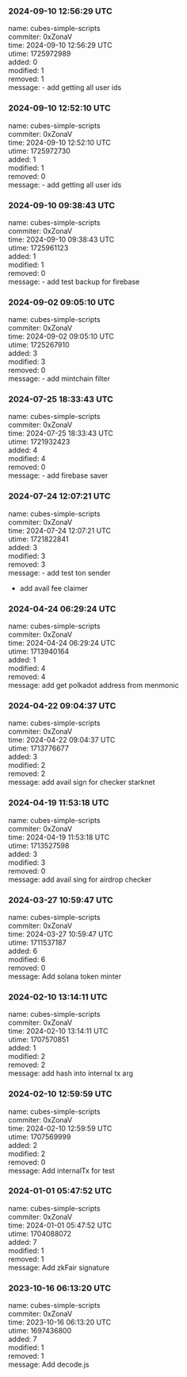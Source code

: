 ### 2024-09-10 12:56:29 UTC
name: cubes-simple-scripts  
commiter: 0xZonaV  
time: 2024-09-10 12:56:29 UTC  
utime: 1725972989  
added: 0  
modified: 1  
removed: 1  
message: - add getting all user ids

### 2024-09-10 12:52:10 UTC
name: cubes-simple-scripts  
commiter: 0xZonaV  
time: 2024-09-10 12:52:10 UTC  
utime: 1725972730  
added: 1  
modified: 1  
removed: 0  
message: - add getting all user ids

### 2024-09-10 09:38:43 UTC
name: cubes-simple-scripts  
commiter: 0xZonaV  
time: 2024-09-10 09:38:43 UTC  
utime: 1725961123  
added: 1  
modified: 1  
removed: 0  
message: - add test backup for firebase

### 2024-09-02 09:05:10 UTC
name: cubes-simple-scripts  
commiter: 0xZonaV  
time: 2024-09-02 09:05:10 UTC  
utime: 1725267910  
added: 3  
modified: 3  
removed: 0  
message: - add mintchain filter

### 2024-07-25 18:33:43 UTC
name: cubes-simple-scripts  
commiter: 0xZonaV  
time: 2024-07-25 18:33:43 UTC  
utime: 1721932423  
added: 4  
modified: 4  
removed: 0  
message: - add firebase saver

### 2024-07-24 12:07:21 UTC
name: cubes-simple-scripts  
commiter: 0xZonaV  
time: 2024-07-24 12:07:21 UTC  
utime: 1721822841  
added: 3  
modified: 3  
removed: 3  
message: - add test ton sender

- add avail fee claimer

### 2024-04-24 06:29:24 UTC
name: cubes-simple-scripts  
commiter: 0xZonaV  
time: 2024-04-24 06:29:24 UTC  
utime: 1713940164  
added: 1  
modified: 4  
removed: 4  
message: add get polkadot address from menmonic

### 2024-04-22 09:04:37 UTC
name: cubes-simple-scripts  
commiter: 0xZonaV  
time: 2024-04-22 09:04:37 UTC  
utime: 1713776677  
added: 3  
modified: 2  
removed: 2  
message: add avail sign for checker starknet

### 2024-04-19 11:53:18 UTC
name: cubes-simple-scripts  
commiter: 0xZonaV  
time: 2024-04-19 11:53:18 UTC  
utime: 1713527598  
added: 3  
modified: 3  
removed: 0  
message: add avail sing for airdrop checker

### 2024-03-27 10:59:47 UTC
name: cubes-simple-scripts  
commiter: 0xZonaV  
time: 2024-03-27 10:59:47 UTC  
utime: 1711537187  
added: 6  
modified: 6  
removed: 0  
message: Add solana token minter

### 2024-02-10 13:14:11 UTC
name: cubes-simple-scripts  
commiter: 0xZonaV  
time: 2024-02-10 13:14:11 UTC  
utime: 1707570851  
added: 1  
modified: 2  
removed: 2  
message: add hash into internal tx arg

### 2024-02-10 12:59:59 UTC
name: cubes-simple-scripts  
commiter: 0xZonaV  
time: 2024-02-10 12:59:59 UTC  
utime: 1707569999  
added: 2  
modified: 2  
removed: 0  
message: Add internalTx for test

### 2024-01-01 05:47:52 UTC
name: cubes-simple-scripts  
commiter: 0xZonaV  
time: 2024-01-01 05:47:52 UTC  
utime: 1704088072  
added: 7  
modified: 1  
removed: 1  
message: Add zkFair signature

### 2023-10-16 06:13:20 UTC
name: cubes-simple-scripts  
commiter: 0xZonaV  
time: 2023-10-16 06:13:20 UTC  
utime: 1697436800  
added: 7  
modified: 1  
removed: 1  
message: Add decode.js

